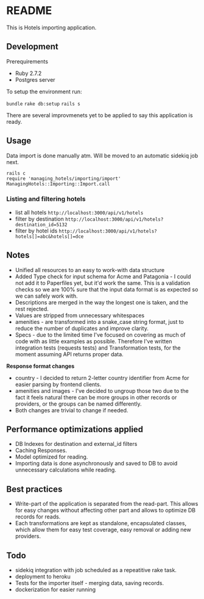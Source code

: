 # README

This is Hotels importing application.

## Development

Prerequirements

- Ruby 2.7.2
- Postgres server

To setup the environment run:

`bundle`
`rake db:setup`
`rails s`

There are several improvmenets yet to be applied to say this application is ready.


## Usage

Data import is done manually atm. Will be moved to an automatic sidekiq job next.

```
rails c
require 'managing_hotels/importing/import'
ManagingHotels::Importing::Import.call
```

### Listing and filtering hotels

- list all hotels `http://localhost:3000/api/v1/hotels`
- filter by destination `http://localhost:3000/api/v1/hotels?destination_id=5132`
- filter by hotel ids `http://localhost:3000/api/v1/hotels?hotels[]=abc&hotels[]=dce`

## Notes

- Unified all resources to an easy to work-with data structure
- Added Type check for input schema for Acme and Patagonia - I could not add it to Paperfiles yet, but it'd work the same. This is a validation checks so we are 100% sure that the input data format is as expected so we can safely work with.
- Descriptions are merged in the way the longest one is taken, and the rest rejected.
- Values are stripped from unnecessary whitespaces
- amenities - are transformed into a snake_case string format, just to reduce the number of duplicates and improve clarity.
- Specs - due to the limited time I've focused on covering as much of code with as little examples as possible. Therefore I've written integration tests (requests tests) and Transformation tests, for the moment assuming API returns proper data.

**Response format changes**

- country - I decided to return 2-letter country identifier from Acme for easier parsing by frontend clients.
- amenities and images - I've decided to ungroup those two due to the fact it feels natural there can be more groups in other records or providers, or the groups can be named differently.
- Both changes are trivial to change if needed.

## Performance optimizations applied

- DB Indexes for destination and external_id filters
- Caching Responses.
- Model optimized for reading.
- Importing data is done asynchronously and saved to DB to avoid unnecessary calculations while reading.

## Best practices

- Write-part of the application is separated from the read-part. This allows for easy changes without affecting other part and allows to optimize DB records for reads.
- Each transformations are kept as standalone, encapsulated classes, which allow them for easy test coverage, easy removal or adding new providers.

## Todo

- sidekiq integration with job scheduled as a repeatitive rake task.
- deployment to heroku
- Tests for the importer itself - merging data, saving records.
- dockerization for easier running

